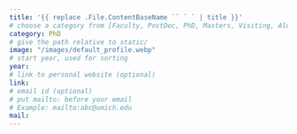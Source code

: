 ```yaml
---
title: '{{ replace .File.ContentBaseName `` ` ` | title }}'
# choose a category from [Faculty, PostDoc, PhD, Masters, Visiting, Alumni]. Be careful about the capitalization.
category: PhD
# give the path relative to static/
image: "/images/default_profile.webp"
# start year, used for sorting
year: 
# link to personal website (optional)
link: 
# email id (optional) 
# put mailto: before your email
# Example: mailto:abc@umich.edu
mail: 
---
```

